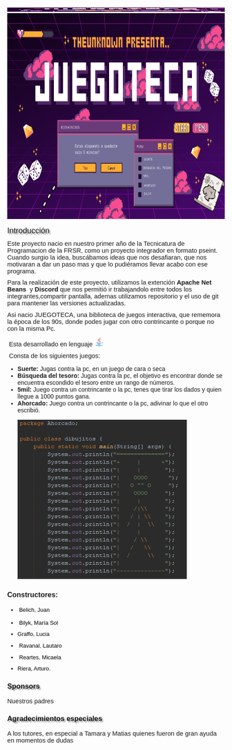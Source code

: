 <p><img src="https://user-images.githubusercontent.com/73097560/115834477-dbab4500-a447-11eb-908a-139a6edaec5c.gif" width="1000" height="10"></p>
<p><img src="/imagenes/imagen1.png" width="1000" height="10"><img src="/imagenes/imagen1.png" width="998" height="477"><br></p>

<p style='margin-top:0cm;margin-right:0cm;margin-bottom:8.0pt;margin-left:0cm;font-size:11.0pt;font-family:"Calibri",sans-serif;'><span style="font-family: Impact, Charcoal, sans-serif; font-size: 18px; text-shadow: rgba(136, 136, 136, 0.8) 3px 3px 2px;">Introducci&oacute;n</span></p>
<p style='margin-top:0cm;margin-right:0cm;margin-bottom:8.0pt;margin-left:0cm;font-size:11.0pt;font-family:"Calibri",sans-serif;'><span style="font-family: Helvetica;">Este proyecto nacio en nuestro primer a&ntilde;o de la Tecnicatura de Programacion de la FRSR, como un proyecto integrador en formato pseint. Cuando surgio la idea, busc&aacute;bamos ideas que nos desafiaran, que nos motivaran a dar un paso mas y que lo pudi&eacute;ramos llevar acabo con ese programa.</span></p>
<p style='margin-top:0cm;margin-right:0cm;margin-bottom:8.0pt;margin-left:0cm;font-size:11.0pt;font-family:"Calibri",sans-serif;'><span style="font-family: Helvetica;">Para la realizaci&oacute;n de este proyecto, utilizamos la extenci&oacute;n <strong>Apache Net Beans</strong>&nbsp; y <strong>D</strong><strong>iscord</strong> que nos permiti&oacute; ir trabajandolo entre todos los integrantes,compartir pantalla, ademas utilizamos repositorio y el uso de git para mantener las versiones actualizadas.</span></p>
<p style='margin-top:0cm;margin-right:0cm;margin-bottom:8.0pt;margin-left:0cm;font-size:11.0pt;font-family:"Calibri",sans-serif;'><span style="font-family: Helvetica;">Asi nacio JUEGOTECA, una biblioteca de juegos interactiva, que rememora la &eacute;poca de los 90s, donde podes jugar con otro contrincante o porque no con la misma Pc.</span></p>
<p style='margin-top:0cm;margin-right:0cm;margin-bottom:8.0pt;margin-left:0cm;font-size:11.0pt;font-family:"Calibri",sans-serif;'><span style="font-family: Helvetica;">&nbsp;Esta desarrollado en lenguaje</span> <a href="https://www.java.com/" target="_blank" rel="noreferrer" style="text-align: -webkit-center;color: rgb(255, 255, 255);background-color: rgb(255, 255, 255);font-size: medium;"><img src="https://raw.githubusercontent.com/devicons/devicon/master/icons/java/java-original.svg" alt="java" style="width: 22px;" width="22"></a></p>
<p style='margin-top:0cm;margin-right:0cm;margin-bottom:8.0pt;margin-left:0cm;font-size:11.0pt;font-family:"Calibri",sans-serif;'><span style="font-family: Helvetica;">&nbsp;Consta de los siguientes juegos:</span></p>
<ul style="list-style-type: disc;">
    <li style="font-family: Helvetica;"><strong>Suerte:</strong> Jugas contra la  pc, en un juego de cara o seca</li>
    <li style="font-family: Helvetica;"><strong>B&uacute;squeda del tesoro:</strong> Jugas contra la pc, el objetivo es encontrar donde se encuentra escondido el tesoro entre un rango de  n&uacute;meros.</li>
    <li style="font-family: Helvetica;"><strong>5mil:</strong> Juego contra un contrincante o la pc, tenes que tirar los dados y quien llegue a 1000 puntos gana.</li>
    <li style="font-family: Helvetica;"><strong>Ahorcado:</strong> Juego contra un contrincante o la pc, adivinar lo que el otro escribi&oacute;.</li>
<p><img src="/imagenes/imagen2.jpg" width="392" height="369"><br></p>
</ul>
<h3 align="left" style="text-align: left;"><span style="font-family: Impact, Charcoal, sans-serif;">Constructores:</span></h3>
<ul>
    <li style="margin-top: 0cm; margin-right: 0cm; margin-bottom: 8pt; font-size: 11pt; font-family: Calibri, sans-serif;"><span style="font-size: 13px; color: rgb(0, 0, 0);">&nbsp;Belich, Juan</span></li>
</ul>
<ul style="list-style-type: disc;">
    <li style="margin-top: 0cm; margin-right: 0cm; margin-bottom: 8pt; font-size: 11pt; font-family: Calibri, sans-serif;"><span style="font-size: 13px; color: rgb(0, 0, 0);">&nbsp;Bilyk, Mar&iacute;a Sol &nbsp;</span></li>
    <li style="margin-top: 0cm; margin-right: 0cm; margin-bottom: 8pt; font-size: 11pt; font-family: Calibri, sans-serif;"><span style="font-size: 13px; color: rgb(0, 0, 0);">Graffo, Lucia</span></li>
    <li style="margin-top: 0cm; margin-right: 0cm; margin-bottom: 8pt; font-size: 11pt; font-family: Calibri, sans-serif;"><span style="font-size: 13px; color: rgb(0, 0, 0);">&nbsp;Ravanal, Lautaro</span></li>
    <li style="margin-top: 0cm; margin-right: 0cm; margin-bottom: 8pt; font-size: 11pt; font-family: Calibri, sans-serif;"><span style="font-size: 13px; color: rgb(0, 0, 0);">&nbsp;Reartes, Micaela</span></li>
    <li style="margin-top: 0cm; margin-right: 0cm; margin-bottom: 8pt; font-size: 11pt; font-family: Calibri, sans-serif;"><span style="font-size: 13px; color: rgb(0, 0, 0);">Riera, Arturo.</span></li>
</ul>
<h3 align="left" style="text-align: left;"><span style="font-family: Impact, Charcoal, sans-serif; text-shadow: rgba(136, 136, 136, 0.8) 3px 3px 2px;">Sponsors</span></h3>
<p style='margin-top:0cm;margin-right:0cm;margin-bottom:8.0pt;margin-left:0cm;font-size:11.0pt;font-family:"Calibri",sans-serif;'><span style="font-family: Helvetica;">Nuestros padres</span></p>
<h3 align="left" style="text-align: left;"><span style="font-family: Impact, Charcoal, sans-serif; text-shadow: rgba(136, 136, 136, 0.8) 3px 3px 2px;">Agradecimientos especiales</span></h3>
<p style='margin-top:0cm;margin-right:0cm;margin-bottom:8.0pt;margin-left:0cm;font-size:11.0pt;font-family:"Calibri",sans-serif;'>A los  tutores, en especial a Tamara y Matias quienes fueron de gran ayuda en momentos de dudas<a href="https://www.java.com" target="_blank" rel="noreferrer"></a></p>
<p><img src="https://user-images.githubusercontent.com/73097560/115834477-dbab4500-a447-11eb-908a-139a6edaec5c.gif" width="1000" height="10"><br></p>
